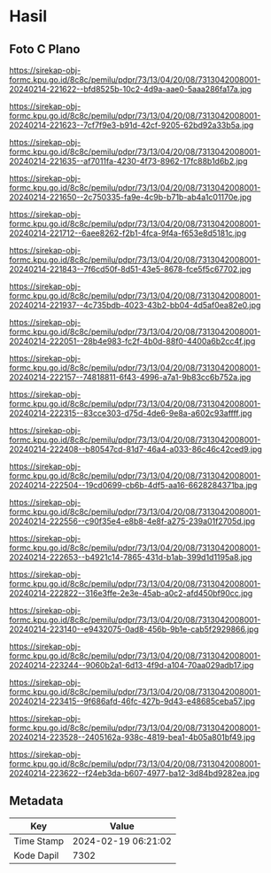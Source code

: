 # Hasil

## Foto C Plano

https://sirekap-obj-formc.kpu.go.id/8c8c/pemilu/pdpr/73/13/04/20/08/7313042008001-20240214-221622--bfd8525b-10c2-4d9a-aae0-5aaa286fa17a.jpg

https://sirekap-obj-formc.kpu.go.id/8c8c/pemilu/pdpr/73/13/04/20/08/7313042008001-20240214-221623--7cf7f9e3-b91d-42cf-9205-62bd92a33b5a.jpg

https://sirekap-obj-formc.kpu.go.id/8c8c/pemilu/pdpr/73/13/04/20/08/7313042008001-20240214-221635--af7011fa-4230-4f73-8962-17fc88b1d6b2.jpg

https://sirekap-obj-formc.kpu.go.id/8c8c/pemilu/pdpr/73/13/04/20/08/7313042008001-20240214-221650--2c750335-fa9e-4c9b-b71b-ab4a1c01170e.jpg

https://sirekap-obj-formc.kpu.go.id/8c8c/pemilu/pdpr/73/13/04/20/08/7313042008001-20240214-221712--6aee8262-f2b1-4fca-9f4a-f653e8d5181c.jpg

https://sirekap-obj-formc.kpu.go.id/8c8c/pemilu/pdpr/73/13/04/20/08/7313042008001-20240214-221843--7f6cd50f-8d51-43e5-8678-fce5f5c67702.jpg

https://sirekap-obj-formc.kpu.go.id/8c8c/pemilu/pdpr/73/13/04/20/08/7313042008001-20240214-221937--4c735bdb-4023-43b2-bb04-4d5af0ea82e0.jpg

https://sirekap-obj-formc.kpu.go.id/8c8c/pemilu/pdpr/73/13/04/20/08/7313042008001-20240214-222051--28b4e983-fc2f-4b0d-88f0-4400a6b2cc4f.jpg

https://sirekap-obj-formc.kpu.go.id/8c8c/pemilu/pdpr/73/13/04/20/08/7313042008001-20240214-222157--74818811-6f43-4996-a7a1-9b83cc6b752a.jpg

https://sirekap-obj-formc.kpu.go.id/8c8c/pemilu/pdpr/73/13/04/20/08/7313042008001-20240214-222315--83cce303-d75d-4de6-9e8a-a602c93affff.jpg

https://sirekap-obj-formc.kpu.go.id/8c8c/pemilu/pdpr/73/13/04/20/08/7313042008001-20240214-222408--b80547cd-81d7-46a4-a033-86c46c42ced9.jpg

https://sirekap-obj-formc.kpu.go.id/8c8c/pemilu/pdpr/73/13/04/20/08/7313042008001-20240214-222504--19cd0699-cb6b-4df5-aa16-6628284371ba.jpg

https://sirekap-obj-formc.kpu.go.id/8c8c/pemilu/pdpr/73/13/04/20/08/7313042008001-20240214-222556--c90f35e4-e8b8-4e8f-a275-239a01f2705d.jpg

https://sirekap-obj-formc.kpu.go.id/8c8c/pemilu/pdpr/73/13/04/20/08/7313042008001-20240214-222653--b4921c14-7865-431d-b1ab-399d1d1195a8.jpg

https://sirekap-obj-formc.kpu.go.id/8c8c/pemilu/pdpr/73/13/04/20/08/7313042008001-20240214-222822--316e3ffe-2e3e-45ab-a0c2-afd450bf90cc.jpg

https://sirekap-obj-formc.kpu.go.id/8c8c/pemilu/pdpr/73/13/04/20/08/7313042008001-20240214-223140--e9432075-0ad8-456b-9b1e-cab5f2929866.jpg

https://sirekap-obj-formc.kpu.go.id/8c8c/pemilu/pdpr/73/13/04/20/08/7313042008001-20240214-223244--9060b2a1-6d13-4f9d-a104-70aa029adb17.jpg

https://sirekap-obj-formc.kpu.go.id/8c8c/pemilu/pdpr/73/13/04/20/08/7313042008001-20240214-223415--9f686afd-46fc-427b-9d43-e48685ceba57.jpg

https://sirekap-obj-formc.kpu.go.id/8c8c/pemilu/pdpr/73/13/04/20/08/7313042008001-20240214-223528--2405162a-938c-4819-bea1-4b05a801bf49.jpg

https://sirekap-obj-formc.kpu.go.id/8c8c/pemilu/pdpr/73/13/04/20/08/7313042008001-20240214-223622--f24eb3da-b607-4977-ba12-3d84bd9282ea.jpg


## Metadata

| Key        | Value               |
| ---------- | ------------------- |
| Time Stamp | 2024-02-19 06:21:02 |
| Kode Dapil | 7302                |



